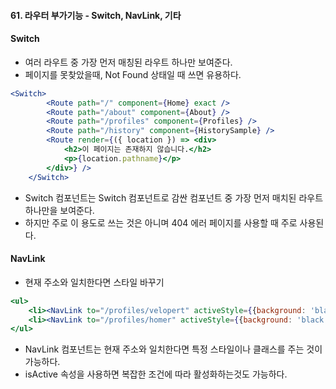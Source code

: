#### 61. 라우터 부가기능 - Switch, NavLink, 기타

#### Switch
- 여러 라우트 중 가장 먼저 매칭된 라우트 하나만 보여준다.
- 페이지를 못찾았을때, Not Found 상태일 때 쓰면 유용하다.

```jsx
<Switch>
        <Route path="/" component={Home} exact />
        <Route path="/about" component={About} />
        <Route path="/profiles" component={Profiles} />
        <Route path="/history" component={HistorySample} />
        <Route render={({ location }) => <div>
            <h2>이 페이지는 존재하지 않습니다.</h2>
            <p>{location.pathname}</p>
        </div>} />
    </Switch>
```

- Switch 컴포넌트는 Switch 컴포넌트로 감싼 컴포넌트 중 가장 먼저 매치된 라우트 하나만을 보여준다.
- 하지만 주로 이 용도로 쓰는 것은 아니며 404 에러 페이지를 사용할 때 주로 사용된다.

#### NavLink
- 현재 주소와 일치한다면 스타일 바꾸기

```jsx
<ul>
    <li><NavLink to="/profiles/velopert" activeStyle={{background: 'black', color:'white'}} activeClassName="active" isActive={(match, location) => {return true;}}>velopert</NavLink></li>
    <li><NavLink to="/profiles/homer" activeStyle={{background: 'black', color:'white'}}>homer</NavLink></li>
</ul>
```

- NavLink 컴포넌트는 현재 주소와 일치한다면 특정 스타일이나 클래스를 주는 것이 가능하다.
- isActive 속성을 사용하면 복잡한 조건에 따라 활성화하는것도 가능하다.


